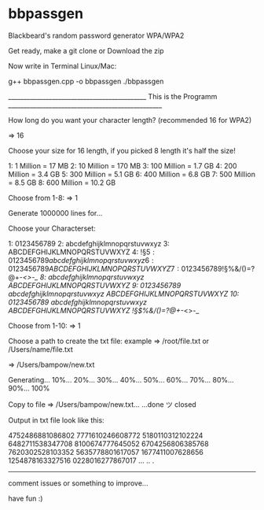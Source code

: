 # bbpassgen
Blackbeard's random password generator WPA/WPA2

Get ready, make a git clone or Download the zip

Now write in Terminal Linux/Mac:

g++ bbpassgen.cpp -o bbpassgen
./bbpassgen

____________________________________________ This is the Programm _________________________________________________
                                                                                                 
How long do you want your character length? 
(recommended 16 for WPA2) 

 => 16

Choose your size for 16 length, if you picked 8 length it's half the size!

1: 1 Million = 17 MB
2: 10 Million = 170 MB
3: 100 Million = 1.7 GB
4: 200 Million = 3.4 GB
5: 300 Million = 5.1 GB
6: 400 Million = 6.8 GB
7: 500 Million = 8.5 GB
8: 600 Million = 10.2 GB

Choose from 1-8: => 1

Generate 1000000 lines for...

Choose your Characterset: 

1:  0123456789
2:  abcdefghijklmnopqrstuvwxyz
3:  ABCDEFGHIJKLMNOPQRSTUVWXYZ
4:  !§$%&/()=?@+-*<>-_
5:  0123456789 abcdefghijklmnopqrstuvwxyz
6:  0123456789 ABCDEFGHIJKLMNOPQRSTUVWXYZ
7:  0123456789 !§$%&/()=?@+-*<>-_
8:  abcdefghijklmnopqrstuvwxyz ABCDEFGHIJKLMNOPQRSTUVWXYZ
9:  0123456789 abcdefghijklmnopqrstuvwxyz ABCDEFGHIJKLMNOPQRSTUVWXYZ
10: 0123456789 abcdefghijklmnopqrstuvwxyz ABCDEFGHIJKLMNOPQRSTUVWXYZ !§$%&/()=?@+-*<>-_


Choose from 1-10: => 1

Choose a path to create the txt file: 
example => /root/file.txt or /Users/name/file.txt

 => /Users/bampow/new.txt

Generating...
10%...
20%...
30%...
40%...
50%...
60%...
70%...
80%...
90%...
100%

Copy to file => /Users/bampow/new.txt...
...done ツ 
closed

Output in txt file look like this:

4752486881086802
7771610246608772
5180110312102224
6482711538347708
8100674777645052
6704256806385768
7620302528103352
5635778801617057
1677411007628656
1254878163327516
0228016277867017
...
..
.

________________________________________________________________________________________________________

comment issues or something to improve...

have fun :)
